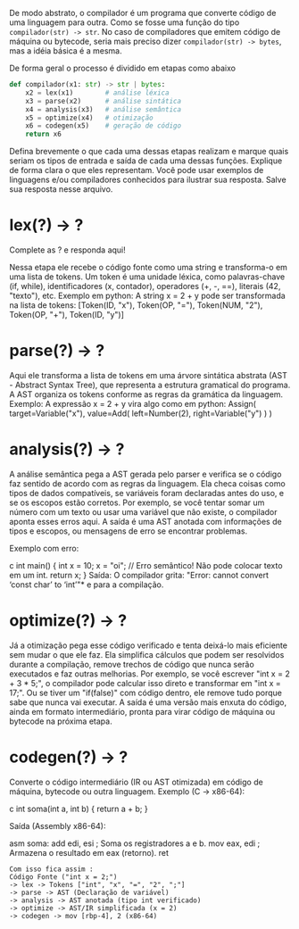 De modo abstrato, o compilador é um programa que converte código de uma
linguagem para outra. Como se fosse uma função do tipo `compilador(str) -> str`.
No caso de compiladores que emitem código de máquina ou bytecode, seria mais
preciso dizer `compilador(str) -> bytes`, mas a idéia básica é a mesma.

De forma geral o processo é dividido em etapas como abaixo

```python
def compilador(x1: str) -> str | bytes:
    x2 = lex(x1)        # análise léxica
    x3 = parse(x2)      # análise sintática
    x4 = analysis(x3)   # análise semântica
    x5 = optimize(x4)   # otimização
    x6 = codegen(x5)    # geração de código
    return x6
```

Defina brevemente o que cada uma dessas etapas realizam e marque quais seriam os
tipos de entrada e saída de cada uma dessas funções. Explique de forma clara o
que eles representam. Você pode usar exemplos de linguagens e/ou compiladores
conhecidos para ilustrar sua resposta. Salve sua resposta nesse arquivo.

# lex(?) -> ?
Complete as ? e responda aqui!

Nessa etapa ele recebe o código fonte como uma string e transforma-o em uma lista de tokens.
Um token é uma unidade léxica, como palavras-chave (if, while), identificadores (x, contador), operadores (+, -, ==), literais (42, "texto"), etc.
Exemplo em python: A string x = 2 + y pode ser transformada na lista de tokens:
  [Token(ID, "x"), Token(OP, "="), Token(NUM, "2"), Token(OP, "+"), Token(ID, "y")]

# parse(?) -> ?
 Aqui ele transforma a lista de tokens em uma árvore sintática abstrata (AST - Abstract Syntax Tree), que representa a estrutura gramatical do programa.
A AST organiza os tokens conforme as regras da gramática da linguagem.
Exemplo: A expressão x = 2 + y vira algo como em python: 
Assign(
    target=Variable("x"),
    value=Add(
        left=Number(2),
        right=Variable("y")
    )
)



# analysis(?) -> ?
A análise semântica pega a AST gerada pelo parser e verifica se o código faz sentido de acordo com as regras da linguagem. Ela checa coisas como tipos de dados compatíveis, se variáveis foram declaradas antes do uso, e se os escopos estão corretos. Por exemplo, se você tentar somar um número com um texto ou usar uma variável que não existe, o compilador aponta esses erros aqui. A saída é uma AST anotada com informações de tipos e escopos, ou mensagens de erro se encontrar problemas.

Exemplo com erro:

c
int main() {
    int x = 10;
    x = "oi";  // Erro semântico! Não pode colocar texto em um int.
    return x;
}
Saída: O compilador grita: "Error: cannot convert ‘const char’ to ‘int’"* e para a compilação.

# optimize(?) -> ?
Já a otimização pega esse código verificado e tenta deixá-lo mais eficiente sem mudar o que ele faz. Ela simplifica cálculos que podem ser resolvidos durante a compilação, remove trechos de código que nunca serão executados e faz outras melhorias. Por exemplo, se você escrever "int x = 2 + 3 * 5;", o compilador pode calcular isso direto e transformar em "int x = 17;". Ou se tiver um "if(false)" com código dentro, ele remove tudo porque sabe que nunca vai executar. A saída é uma versão mais enxuta do código, ainda em formato intermediário, pronta para virar código de máquina ou bytecode na próxima etapa.


# codegen(?) -> ?

Converte o código intermediário (IR ou AST otimizada) em código de máquina, bytecode ou outra linguagem.
Exemplo (C → x86-64):

c
int soma(int a, int b) {
    return a + b;
}

Saída (Assembly x86-64):

asm
soma:
    add edi, esi   ; Soma os registradores a e b.
    mov eax, edi   ; Armazena o resultado em eax (retorno).
    ret



    Com isso fica assim : 
    Código Fonte ("int x = 2;")
    -> lex -> Tokens ["int", "x", "=", "2", ";"]
    -> parse -> AST (Declaração de variável)
    -> analysis -> AST anotada (tipo int verificado)
    -> optimize -> AST/IR simplificada (x = 2)
    -> codegen -> mov [rbp-4], 2 (x86-64)